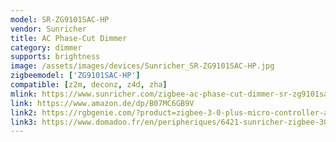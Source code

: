 ```yaml
---
model: SR-ZG9101SAC-HP
vendor: Sunricher
title: AC Phase-Cut Dimmer
category: dimmer
supports: brightness
image: /assets/images/devices/Sunricher_SR-ZG9101SAC-HP.jpg
zigbeemodel: ['ZG9101SAC-HP']
compatible: [z2m, deconz, z4d, zha]
mlink: https://www.sunricher.com/zigbee-ac-phase-cut-dimmer-sr-zg9101sac-hp.html 
link: https://www.amazon.de/dp/B07MC6GB9V
link2: https://rgbgenie.com/?product=zigbee-3-0-plus-micro-controller-and-lamp-module-single-channel-trailing-edge-dimmer
link3: https://www.domadoo.fr/en/peripheriques/6421-sunricher-zigbee-30-in-wall-smart-dimmer-with-neutral.html
---
```

